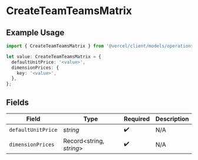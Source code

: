 # CreateTeamTeamsMatrix

## Example Usage

```typescript
import { CreateTeamTeamsMatrix } from '@vercel/client/models/operations';

let value: CreateTeamTeamsMatrix = {
  defaultUnitPrice: '<value>',
  dimensionPrices: {
    key: '<value>',
  },
};
```

## Fields

| Field              | Type                     | Required           | Description |
| ------------------ | ------------------------ | ------------------ | ----------- |
| `defaultUnitPrice` | _string_                 | :heavy_check_mark: | N/A         |
| `dimensionPrices`  | Record<string, _string_> | :heavy_check_mark: | N/A         |

